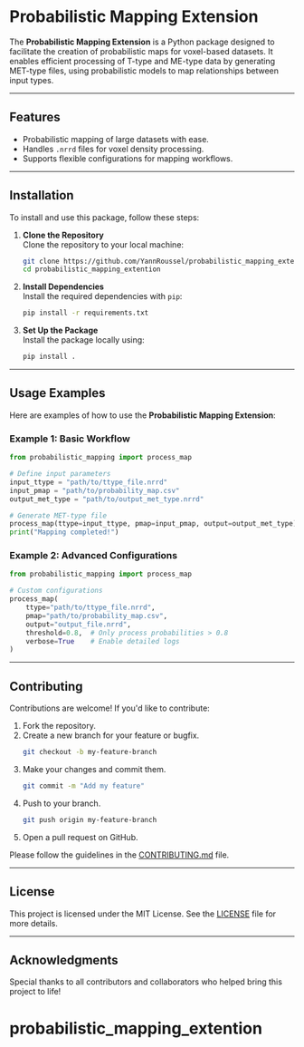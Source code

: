 # Probabilistic Mapping Extension

The **Probabilistic Mapping Extension** is a Python package designed to facilitate the creation of probabilistic maps for voxel-based datasets. It enables efficient processing of T-type and ME-type data by generating MET-type files, using probabilistic models to map relationships between input types.

---

## Features

- Probabilistic mapping of large datasets with ease.
- Handles `.nrrd` files for voxel density processing.
- Supports flexible configurations for mapping workflows.

---

## Installation

To install and use this package, follow these steps:

1. **Clone the Repository**  
   Clone the repository to your local machine:
   ```bash
   git clone https://github.com/YannRoussel/probabilistic_mapping_extention.git
   cd probabilistic_mapping_extention
   ```

2. **Install Dependencies**  
   Install the required dependencies with `pip`:
   ```bash
   pip install -r requirements.txt
   ```

3. **Set Up the Package**  
   Install the package locally using:
   ```bash
   pip install .
   ```

---

## Usage Examples

Here are examples of how to use the **Probabilistic Mapping Extension**:

### Example 1: Basic Workflow

```python
from probabilistic_mapping import process_map

# Define input parameters
input_ttype = "path/to/ttype_file.nrrd"
input_pmap = "path/to/probability_map.csv"
output_met_type = "path/to/output_met_type.nrrd"

# Generate MET-type file
process_map(ttype=input_ttype, pmap=input_pmap, output=output_met_type)
print("Mapping completed!")
```

### Example 2: Advanced Configurations

```python
from probabilistic_mapping import process_map

# Custom configurations
process_map(
    ttype="path/to/ttype_file.nrrd",
    pmap="path/to/probability_map.csv",
    output="output_file.nrrd",
    threshold=0.8,  # Only process probabilities > 0.8
    verbose=True    # Enable detailed logs
)
```

---

## Contributing

Contributions are welcome! If you'd like to contribute:

1. Fork the repository.
2. Create a new branch for your feature or bugfix.
   ```bash
   git checkout -b my-feature-branch
   ```
3. Make your changes and commit them.
   ```bash
   git commit -m "Add my feature"
   ```
4. Push to your branch.
   ```bash
   git push origin my-feature-branch
   ```
5. Open a pull request on GitHub.

Please follow the guidelines in the [CONTRIBUTING.md](CONTRIBUTING.md) file.

---

## License

This project is licensed under the MIT License. See the [LICENSE](LICENSE) file for more details.

---

## Acknowledgments

Special thanks to all contributors and collaborators who helped bring this project to life!

# probabilistic_mapping_extention

